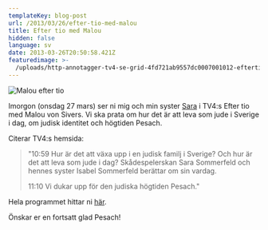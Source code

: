 ```yaml
---
templateKey: blog-post
url: /2013/03/26/efter-tio-med-malou
title: Efter tio med Malou
hidden: false
language: sv
date: 2013-03-26T20:50:58.421Z
featuredimage: >-
  /uploads/http-annotagger-tv4-se-grid-4fd721ab9557dc0007001012-eftertio_ny_topp3.jpg
---
```

![Malou efter tio](/uploads/http-annotagger-tv4-se-grid-4fd721ab9557dc0007001012-eftertio_ny_topp3.jpg)

Imorgon (onsdag 27 mars) ser ni mig och min syster [Sara](http://www.sarasommerfeld.com) i TV4:s Efter tio med Malou von Sivers. Vi ska prata om hur det är att leva som jude i Sverige i dag, om judisk identitet och högtiden Pesach.

Citerar TV4:s hemsida:

> "10:59 Hur är det att växa upp i en judisk familj i Sverige? Och hur är det att leva som jude i dag? Skådespelerskan Sara Sommerfeld och hennes syster Isabel Sommerfeld berättar om sin vardag.
>
> 11:10 Vi dukar upp för den judiska högtiden Pesach."

Hela programmet hittar ni [här](http://www.tv4.se/efter-tio/artiklar/de-gästar-malou-på-onsdagen-5151b3d504bf725048000026?utm_campaign=tv4.se-framework&utm_content=http%3A%2F%2Fwww.tv4.se%2Fefter-tio%2Fartiklar%2Fde-g%25C3%25A4star-malou-p%25C3%25A5-onsdagen-5151b3d504bf725048000026&utm_medium=facebook-like&utm_source=www.tv4.se&fb_action_ids=10152683979150191&fb_action_types=og.likes&fb_source=aggregation&fb_aggregation_id=288381481237582).

Önskar er en fortsatt glad Pesach!
